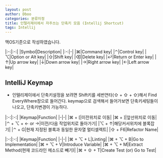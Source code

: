 ```yaml
---
layout: post
author: Dboo
categories: 분류미정
title: 인텔리제이에서 자주쓰는 단축키 모음 (Intellij Shortcut)
tags: Intellij
---
```


맥OS기준으로 작성하였습니다.

|:-:|:-:|
|Symbol|Description|
|:-:|-|
|⌘|Command key|
|⌃|Control key|
|⌥|Option or Alt key|
|⇧|Shift key|
|⌫|Delete key|
|↩|Return or Enter key|
|↑|Up arrow key|
|↓|Down arrow key|
|→|Right arrow key|
|←|Left arrow key|

## IntelliJ Keymap
- 인텔리제이에서 단축키설정을 보려면
    Shift키를 세번연타(⇧ + ⇧ + ⇧)해서 Find EveryWhere창으로 들어간다.
    keymap으로 검색해서 들어가보면 단축키세팅들이 나오고, 단축키변경이 가능하다.


|:-:|:-:|
|Keymap|Function|
|-|-|
|⌘ + [|이전위치로 이동|
|⌘ + ]|앞선위치로 이동|
|⌃ + ⌥ + ← or →|이전/다음 작업위치로 돌아가기|
|⌥ + ↑|해당커서위치에 블록잡기|
|⌃ + G|현재 지정된 블록과 동일한 문자열 멀티셀렉트|
|⇧ + F6|Refactor Name|

|:-:|:-:|
|Keymap|Function|
|-|-|
|⌘ + ⌥ + L|Linting|
|⌘ + ⌥ + B|Go to Implementation|
|⌘ + ⌥ + V|Introduce Variable|
|⌘ + ⌥ + M|Extract Method(현재 코드라인 메소드로 빼기)|
|⌘ + ⇧ + T|Create Test (or) Go to Test|

